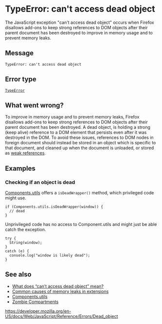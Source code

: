 TypeError: can't access dead object
===================================

The JavaScript exception "can't access dead object" occurs when Firefox disallows add-ons to keep strong references to DOM objects after their parent document has been destroyed to improve in memory usage and to prevent memory leaks.

Message
-------

    TypeError: can't access dead object

Error type
----------

[`TypeError`](../global_objects/typeerror)

What went wrong?
----------------

To improve in memory usage and to prevent memory leaks, Firefox disallows add-ons to keep strong references to DOM objects after their parent document has been destroyed. A dead object, is holding a strong (keep alive) reference to a DOM element that persists even after it was destroyed in the DOM. To avoid these issues, references to DOM nodes in foreign document should instead be stored in an object which is specific to that document, and cleaned up when the document is unloaded, or stored as [weak references](https://developer.mozilla.org/en-US/docs/Mozilla/Tech/XPCOM/Language_Bindings/Components.utils.getWeakReference).

Examples
--------

### Checking if an object is dead

[Components.utils](https://developer.mozilla.org/en-US/docs/Mozilla/Tech/XPCOM/Language_Bindings/Components.utils) offers a `isDeadWrapper()` method, which privileged code might use.

    if (Components.utils.isDeadWrapper(window)) {
      // dead
    }

Unprivileged code has no access to Component.utils and might just be able catch the exception.

    try {
      String(window);
    }
    catch (e) {
      console.log("window is likely dead");
    }

See also
--------

-   [What does “can’t access dead object” mean?](https://blog.mozilla.org/addons/2012/09/12/what-does-cant-access-dead-object-mean/)
-   [Common causes of memory leaks in extensions](https://developer.mozilla.org/en-US/docs/Extensions/Common_causes_of_memory_leaks_in_extensions)
-   [Components.utils](https://developer.mozilla.org/en-US/docs/Mozilla/Tech/XPCOM/Language_Bindings/Components.utils)
-   [Zombie Compartments](https://developer.mozilla.org/en-US/docs/Mozilla/Zombie_compartments)

<a href="https://developer.mozilla.org/en-US/docs/Web/JavaScript/Reference/Errors/Dead_object" class="_attribution-link">https://developer.mozilla.org/en-US/docs/Web/JavaScript/Reference/Errors/Dead_object</a>
